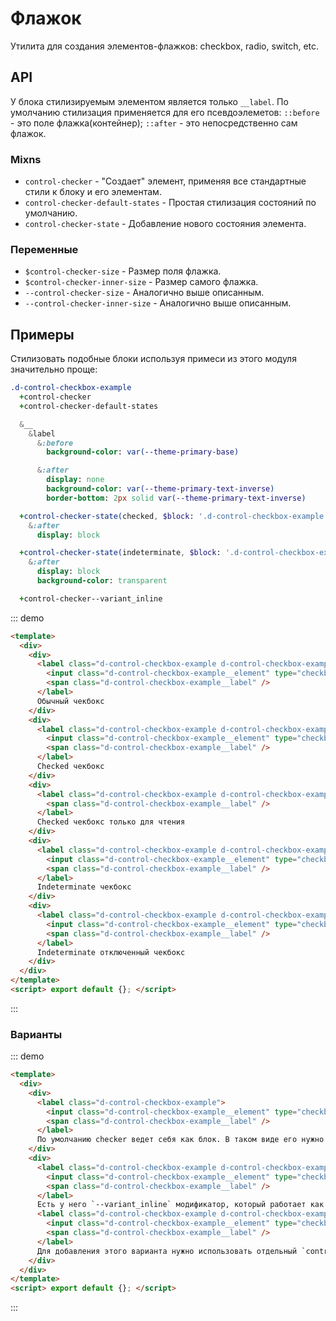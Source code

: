# Флажок

Утилита для создания элементов-флажков: checkbox, radio, switch, etc.

## API

У блока стилизируемым элементом является только `__label`. По умолчанию стилизация применяется для его псевдоэлеметов: `::before` - это поле флажка(контейнер); `::after` - это непосредственно сам флажок.

### Mixns

- `control-checker` - "Создает" элемент, применяя все стандартные стили к блоку и его элементам.
- `control-checker-default-states` - Простая стилизация состояний по умолчанию.
- `control-checker-state` - Добавление нового состояния элемента.

### Переменные

- `$control-checker-size` - Размер поля флажка.
- `$control-checker-inner-size` - Размер самого флажка.
- `--control-checker-size` - Аналогично выше описанным.
- `--control-checker-inner-size` - Аналогично выше описанным.

## Примеры

Стилизовать подобные блоки используя примеси из этого модуля значительно проще:

```sass
.d-control-checkbox-example
  +control-checker
  +control-checker-default-states

  &__
    &label
      &:before
        background-color: var(--theme-primary-base)

      &:after
        display: none
        background-color: var(--theme-primary-text-inverse)
        border-bottom: 2px solid var(--theme-primary-text-inverse)

  +control-checker-state(checked, $block: '.d-control-checkbox-example')
    &:after
      display: block

  +control-checker-state(indeterminate, $block: '.d-control-checkbox-example')
    &:after
      display: block
      background-color: transparent

  +control-checker--variant_inline
```

::: demo
```html
<template>
  <div>
    <div>
      <label class="d-control-checkbox-example d-control-checkbox-example--variant_inline">
        <input class="d-control-checkbox-example__element" type="checkbox" />
        <span class="d-control-checkbox-example__label" />
      </label>
      Обычный чекбокс
    </div>
    <div>
      <label class="d-control-checkbox-example d-control-checkbox-example--variant_inline">
        <input class="d-control-checkbox-example__element" type="checkbox" checked />
        <span class="d-control-checkbox-example__label" />
      </label>
      Checked чекбокс
    </div>
    <div>
      <label class="d-control-checkbox-example d-control-checkbox-example--variant_inline is-read-only is-checked">
        <span class="d-control-checkbox-example__label" />
      </label>
      Checked чекбокс только для чтения
    </div>
    <div>
      <label class="d-control-checkbox-example d-control-checkbox-example--variant_inline">
        <input class="d-control-checkbox-example__element" type="checkbox" :indeterminate.prop="true" />
        <span class="d-control-checkbox-example__label" />
      </label>
      Indeterminate чекбокс
    </div>
    <div>
      <label class="d-control-checkbox-example d-control-checkbox-example--variant_inline">
        <input class="d-control-checkbox-example__element" type="checkbox" :indeterminate.prop="true" disabled />
        <span class="d-control-checkbox-example__label" />
      </label>
      Indeterminate отключенный чекбокс
    </div>
  </div>
</template>
<script> export default {}; </script>
```
:::

### Варианты

::: demo
```html
<template>
  <div>
    <div>
      <label class="d-control-checkbox-example">
        <input class="d-control-checkbox-example__element" type="checkbox" />
        <span class="d-control-checkbox-example__label" />
      </label>
      По умолчанию checker ведет себя как блок. В таком виде его нужно отдельно позиционировать относительно контента, например с помощью `ds-inliner` или `g-row`. Размеры его предсказуемы, и управлять им легче.
    </div>
    <div>
      <label class="d-control-checkbox-example d-control-checkbox-example--variant_inline">
        <input class="d-control-checkbox-example__element" type="checkbox" />
        <span class="d-control-checkbox-example__label" />
      </label>
      Есть у него `--variant_inline` модификатор, который работает как встроенный `ds-inliner`. Такой элемент встраивать в текущий flow элементов, легко, но за счет неизвестной высоты могут быть проблемы когда размеры самого checker'а значительно больше чем контент относительно которого он спозиционирован, например:
      <label class="d-control-checkbox-example d-control-checkbox-example--variant_inline" style="--control-checker-size: 40px">
        <input class="d-control-checkbox-example__element" type="checkbox" />
        <span class="d-control-checkbox-example__label" />
      </label>
      Для добавления этого варианта нужно использовать отдельный `control-checker--variant_inline` миксин, который и добавит требуемую стилизацию в модификатор.
    </div>
  </div>
</template>
<script> export default {}; </script>
```
:::

